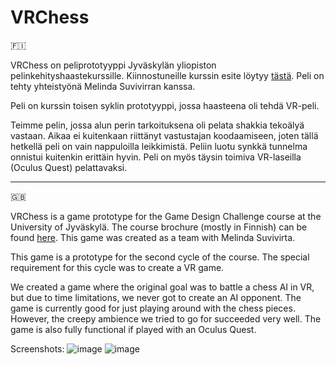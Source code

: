 # VRChess

🇫🇮

VRChess on peliprototyyppi Jyväskylän yliopiston pelinkehityshaastekurssille. Kiinnostuneille kurssin esite löytyy [tästä](https://sisu.jyu.fi/student/courseunit/otm-4c3ee968-c6ab-4cd0-b70a-874767e2e43c/brochure). Peli on tehty yhteistyönä Melinda Suvivirran kanssa.

Peli on kurssin toisen syklin prototyyppi, jossa haasteena oli tehdä VR-peli.

Teimme pelin, jossa alun perin tarkoituksena oli pelata shakkia tekoälyä vastaan. Aikaa ei kuitenkaan riittänyt vastustajan koodaamiseen, joten tällä hetkellä peli on vain nappuloilla leikkimistä. Peliin luotu synkkä tunnelma onnistui kuitenkin erittäin hyvin. Peli on myös täysin toimiva VR-laseilla (Oculus Quest) pelattavaksi.

---

🇬🇧

VRChess is a game prototype for the Game Design Challenge course at  the University of Jyväskylä. The course brochure (mostly in Finnish) can be found [here](https://sisu.jyu.fi/student/courseunit/otm-4c3ee968-c6ab-4cd0-b70a-874767e2e43c/brochure). This game was created as a team with Melinda Suvivirta.

This game is a prototype for the second cycle of the course. The special requirement for this cycle was to create a VR game.

We created a game where the original goal was to battle a chess AI in VR, but due to time limitations, we never got to create an AI opponent. The game is currently good for just playing around with the chess pieces. However, the creepy ambience we tried to go for succeeded very well. The game is also fully functional if played with an Oculus Quest.

Screenshots:
![image](https://user-images.githubusercontent.com/63057682/214145995-91061d5e-1e9d-46e5-9e6e-c63fd389d3b0.png)
![image](https://user-images.githubusercontent.com/63057682/214146040-51c99d6f-26db-497e-89a1-016d812ff10e.png)
